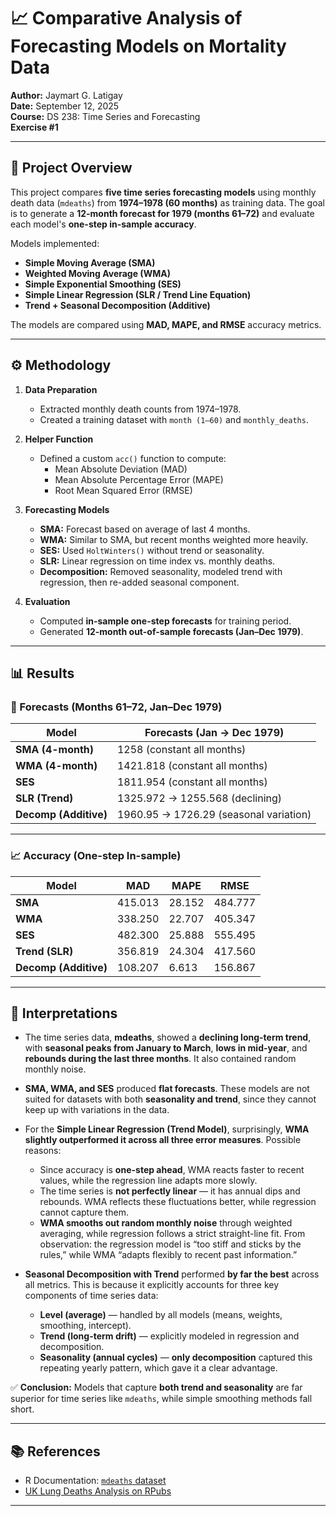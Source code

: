 # 📈 Comparative Analysis of Forecasting Models on Mortality Data  

**Author:** Jaymart G. Latigay  
**Date:** September 12, 2025  
**Course:** DS 238: Time Series and Forecasting  
**Exercise #1**  

---

## 📌 Project Overview  

This project compares **five time series forecasting models** using monthly death data (`mdeaths`) from **1974–1978 (60 months)** as training data. The goal is to generate a **12-month forecast for 1979 (months 61–72)** and evaluate each model's **one-step in-sample accuracy**.  

Models implemented:  
- **Simple Moving Average (SMA)**  
- **Weighted Moving Average (WMA)**  
- **Simple Exponential Smoothing (SES)**  
- **Simple Linear Regression (SLR / Trend Line Equation)**  
- **Trend + Seasonal Decomposition (Additive)**  

The models are compared using **MAD, MAPE, and RMSE** accuracy metrics.  

---

## ⚙️ Methodology  

1. **Data Preparation**  
   - Extracted monthly death counts from 1974–1978.  
   - Created a training dataset with `month (1–60)` and `monthly_deaths`.  

2. **Helper Function**  
   - Defined a custom `acc()` function to compute:  
     - Mean Absolute Deviation (MAD)  
     - Mean Absolute Percentage Error (MAPE)  
     - Root Mean Squared Error (RMSE)  

3. **Forecasting Models**  
   - **SMA:** Forecast based on average of last 4 months.  
   - **WMA:** Similar to SMA, but recent months weighted more heavily.  
   - **SES:** Used `HoltWinters()` without trend or seasonality.  
   - **SLR:** Linear regression on time index vs. monthly deaths.  
   - **Decomposition:** Removed seasonality, modeled trend with regression, then re-added seasonal component.  

4. **Evaluation**  
   - Computed **in-sample one-step forecasts** for training period.  
   - Generated **12-month out-of-sample forecasts (Jan–Dec 1979)**.  

---

## 📊 Results  

### 🔮 Forecasts (Months 61–72, Jan–Dec 1979)  

| Model              | Forecasts (Jan → Dec 1979) |
|--------------------|-----------------------------|
| **SMA (4-month)**  | 1258 (constant all months)  |
| **WMA (4-month)**  | 1421.818 (constant all months) |
| **SES**            | 1811.954 (constant all months) |
| **SLR (Trend)**    | 1325.972 → 1255.568 (declining) |
| **Decomp (Additive)** | 1960.95 → 1726.29 (seasonal variation) |

---

### 📈 Accuracy (One-step In-sample)  

| Model   |   MAD   |  MAPE  |   RMSE  |
|---------|---------|--------|---------|
| **SMA** | 415.013 | 28.152 | 484.777 |
| **WMA** | 338.250 | 22.707 | 405.347 |
| **SES** | 482.300 | 25.888 | 555.495 |
| **Trend (SLR)** | 356.819 | 24.304 | 417.560 |
| **Decomp (Additive)** | 108.207 |  6.613 | 156.867 |

---

## 🧐 Interpretations  

- The time series data, **mdeaths**, showed a **declining long-term trend**, with **seasonal peaks from January to March**, **lows in mid-year**, and **rebounds during the last three months**. It also contained random monthly noise.  

- **SMA, WMA, and SES** produced **flat forecasts**. These models are not suited for datasets with both **seasonality and trend**, since they cannot keep up with variations in the data.  

- For the **Simple Linear Regression (Trend Model)**, surprisingly, **WMA slightly outperformed it across all three error measures**. Possible reasons:  
  - Since accuracy is **one-step ahead**, WMA reacts faster to recent values, while the regression line adapts more slowly.  
  - The time series is **not perfectly linear** — it has annual dips and rebounds. WMA reflects these fluctuations better, while regression cannot capture them.  
  - **WMA smooths out random monthly noise** through weighted averaging, while regression follows a strict straight-line fit. From observation: the regression model is “too stiff and sticks by the rules,” while WMA “adapts flexibly to recent past information.”  

- **Seasonal Decomposition with Trend** performed **by far the best** across all metrics. This is because it explicitly accounts for three key components of time series data:  
  - **Level (average)** — handled by all models (means, weights, smoothing, intercept).  
  - **Trend (long-term drift)** — explicitly modeled in regression and decomposition.  
  - **Seasonality (annual cycles)** — **only decomposition** captured this repeating yearly pattern, which gave it a clear advantage.  

✅ **Conclusion:** Models that capture **both trend and seasonality** are far superior for time series like `mdeaths`, while simple smoothing methods fall short.  

---

## 📚 References  

- R Documentation: [`mdeaths` dataset](https://stat.ethz.ch/R-manual/R-devel/library/datasets/html/UKLungDeaths.html)  
- [UK Lung Deaths Analysis on RPubs](https://rpubs.com/datadivas/UKlungdeathsanalysis)  

---
